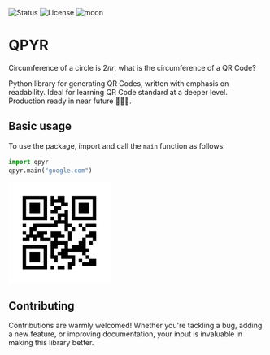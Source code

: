 ![Status](https://img.shields.io/badge/status-under%20development-orange)
![License](https://img.shields.io/badge/License-Apache_2.0-blue.svg)
![moon](https://img.shields.io/badge/🚀🚀🚀-🌓-blue)


# QPYR
Circumference of a circle is $2\pi r$, what is the circumference of a QR Code?

Python library for generating QR Codes, written with emphasis on readability. Ideal for learning QR Code standard at a deeper level. Production ready in near future 🚀🚀🚀.


## Basic usage
To use the package, import and call the `main` function as follows:

```python
import qpyr
qpyr.main("google.com")
```
<img src="./qrcode-example.png" alt="QR Code" width="200" height="200"/>


## Contributing
Contributions are warmly welcomed! Whether you're tackling a bug, adding a new feature, or improving documentation, your input is invaluable in making this library better.
